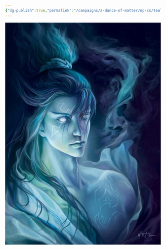 ```yaml
---
{"dg-publish":true,"permalink":"/campaigns/a-dance-of-matter/np-cs/teal-blue-elf/"}
---
```


![attachments/blue-elf.jpg](/img/user/attachments/blue-elf.jpg)